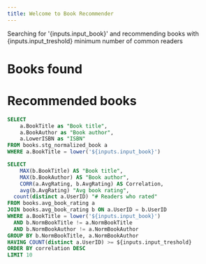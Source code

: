 ```yaml
---
title: Welcome to Book Recommender
---
```


<TextInput
    name=input_book
    title="Enter the exact book name"
/>

<Slider
    title="# common users" 
    name=input_treshold
    min=0
    max=30
/>

Searching for '{inputs.input_book}' and recommending books with {inputs.input_treshold} minimum number of common readers

# Books found
<DataTable data={find_book}/>

# Recommended books
<DataTable data={rec_book}/>

```sql find_book
SELECT
    a.BookTitle as "Book title",
    a.BookAuthor as "Book author",
    a.LowerISBN as "ISBN"
FROM books.stg_normalized_book a
WHERE a.BookTitle = lower('${inputs.input_book}')
```

```sql rec_book
SELECT
    MAX(b.BookTitle) AS "Book title",
    MAX(b.BookAuthor) AS "Book author",
    CORR(a.AvgRating, b.AvgRating) AS Correlation,
    avg(b.AvgRating) "Avg book rating",
  count(distinct a.UserID) "# Readers who rated"
FROM books.avg_book_rating a
JOIN books.avg_book_rating b ON a.UserID = b.UserID
WHERE a.BookTitle = lower('${inputs.input_book}')
  AND b.NormBookTitle != a.NormBookTitle
  AND b.NormBookAuthor != a.NormBookAuthor
GROUP BY b.NormBookTitle, a.NormBookAuthor
HAVING COUNT(distinct a.UserID) >= ${inputs.input_treshold}
ORDER BY correlation DESC
LIMIT 10
```


<!-- 
<Dropdown data={categories} name=category value=category>
    <DropdownOption value="%" valueLabel="All Categories"/>
</Dropdown>

<Dropdown name=year>
    <DropdownOption value=% valueLabel="All Years"/>
    <DropdownOption value=2019/>
    <DropdownOption value=2020/>
    <DropdownOption value=2021/>
</Dropdown>

```sql orders_by_category
  select 
      date_trunc('month', order_datetime) as month,
      sum(sales) as sales_usd,
      category
  from needful_things.orders
  where category like '${inputs.category.value}'
  and date_part('year', order_datetime) like '${inputs.year.value}'
  group by all
  order by sales_usd desc
```

<BarChart
    data={orders_by_category}
    title="Sales by Month, {inputs.category.label}"
    x=month
    y=sales_usd
    series=category
/>
 -->
